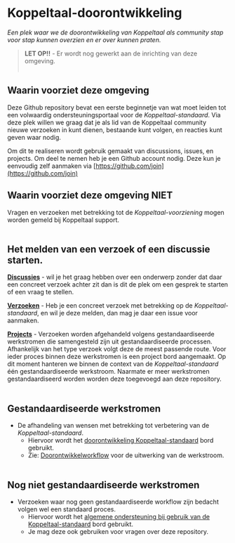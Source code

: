 # Koppeltaal-doorontwikkeling
_Een plek waar we de doorontwikkeling van Koppeltaal als community stap voor stap kunnen overzien en er over kunnen praten._
> **LET OP!!** - Er wordt nog gewerkt aan de inrichting van deze omgeving.
<br><br/>

## Waarin voorziet deze omgeving
Deze Github repository bevat een eerste beginnetje van wat moet leiden tot een volwaardig ondersteuningsportaal voor de *Koppeltaal-standaard*.
Via deze plek willen we graag dat je als lid van de Koppeltaal community nieuwe verzoeken in kunt dienen, bestaande kunt volgen, en reacties kunt geven waar nodig.

Om dit te realiseren wordt gebruik gemaakt van discussions, issues, en projects. Om deel te nemen heb je een Github account nodig. Deze kun je eenvoudig zelf aanmaken via [https://github.com/join](https://github.com/join)

## Waarin voorziet deze omgeving NIET
Vragen en verzoeken met betrekking tot de *Koppeltaal-voorziening* mogen worden gemeld bij Koppeltaal support.
<br><br/>

## Het melden van een verzoek of een discussie starten.
[**Discussies**](https://github.com/Koppeltaal/Koppeltaal-doorontwikkeling/discussions) - wil je het graag hebben over een onderwerp zonder dat daar een concreet verzoek achter zit dan is dit de plek om een gesprek te starten of een vraag te stellen.

[**Verzoeken**](https://github.com/Koppeltaal/Koppeltaal-doorontwikkeling/issues) - Heb je een concreet verzoek met betrekking op de _Koppeltaal-standaard_, en wil je deze melden, dan mag je daar een issue voor aanmaken.

[**Projects**](https://github.com/Koppeltaal/Koppeltaal-doorontwikkeling/projects?query=is%3Aopen) - Verzoeken worden afgehandeld volgens gestandaardiseerde werkstromen die samengesteld zijn uit gestandaardiseerde processen. Afhankelijk van het type verzoek volgt deze de meest passende route. Voor ieder proces binnen deze werkstromen is een project bord aangemaakt. Op dit moment hanteren we binnen de context van de _Koppeltaal-standaard_ één gestandaardiseerde werkstroom. Naarmate er meer werkstromen gestandaardiseerd worden worden deze toegevoegd aan deze repository.
<br><br/>

## Gestandaardiseerde werkstromen
- De afhandeling van wensen met betrekking tot verbetering van de _Koppeltaal-standaard_. 
  - Hiervoor wordt het [doorontwikkeling Koppeltaal-standaard](https://github.com/orgs/Koppeltaal/projects/7) bord gebruikt.
  - Zie: [Doorontwikkelworkflow](https://vzvz.atlassian.net/wiki/spaces/KTSA/pages/85655958/Doorontwikkeling+van+de+Koppeltaal-Standaard) voor de uitwerking van de werkstroom.
<br><br/>

## Nog niet gestandaardiseerde werkstromen
- Verzoeken waar nog geen gestandaardiseerde workflow zijn bedacht volgen wel een standaard proces.
  - Hiervoor wordt het [algemene ondersteuning bij gebruik van de Koppeltaal-standaard](https://github.com/orgs/Koppeltaal/projects/6) bord gebruikt.
  - Je mag deze ook gebruiken voor vragen over deze repository.
<br><br/>
